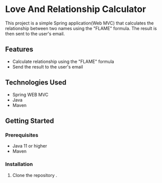 # Love And Relationship Calculator

This project is a simple Spring application(Web MVC) that calculates the relationship between two names using the "FLAME" formula. The result is then sent to the user's email.

## Features

- Calculate relationship using the "FLAME" formula
- Send the result to the user's email

## Technologies Used

- Spring WEB MVC 
- Java
- Maven

## Getting Started

### Prerequisites

- Java 11 or higher
- Maven

### Installation

1. Clone the repository .
